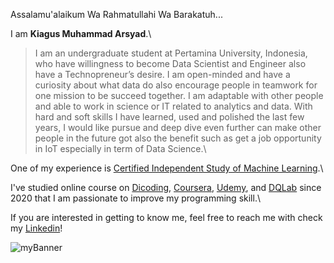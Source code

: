 <!--
**arsyadCode/arsyadCode** is a ✨ _special_ ✨ repository because its `README.md` (this file) appears on your GitHub profile.

Here are some ideas to get you started:

- 🔭 I’m currently working on ...
- 🌱 I’m currently learning ...
- 👯 I’m looking to collaborate on ...
- 🤔 I’m looking for help with ...
- 💬 Ask me about ...
- 📫 How to reach me: ...
- 😄 Pronouns: ...
- ⚡ Fun fact: ...
-->

Assalamu'alaikum Wa Rahmatullahi Wa Barakatuh...

I am **Kiagus Muhammad Arsyad**.\

> I am an undergraduate student at Pertamina University, Indonesia, who have willingness to become Data Scientist and Engineer also have a Technopreneur’s desire. I am open-minded and have a curiosity about what data do also encourage people in teamwork for one mission to be succeed together. I am adaptable with other people and able to work in science or IT related to analytics and data. With hard and soft skills I have learned, used and polished the last few years, I would like pursue and deep dive even further can make other people in the future got also the benefit such as get a job opportunity in IoT especially in term of Data Science.\

One of my experience is [Certified Independent Study of Machine Learning](https://www.linkedin.com/company/bangkit-academy/mycompany/).\

I've studied online course on [Dicoding](https://www.dicoding.com/), [Coursera](https://www.coursera.org/), [Udemy](https://www.udemy.com/), and [DQLab](https://dqlab.id/) since 2020 that I am passionate to improve my programming skill.\

If you are interested in getting to know me, feel free to reach me with check my [Linkedin](https://www.linkedin.com/in/kmarsyad/)!

![myBanner](https://i.postimg.cc/QC9nM8rL/My-1st-Linked-In-Banner-2.png)
